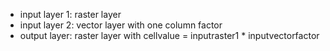 - input layer 1: raster layer
- input layer 2: vector layer with one column factor
- output layer: raster layer with cellvalue = inputraster1 * inputvectorfactor
